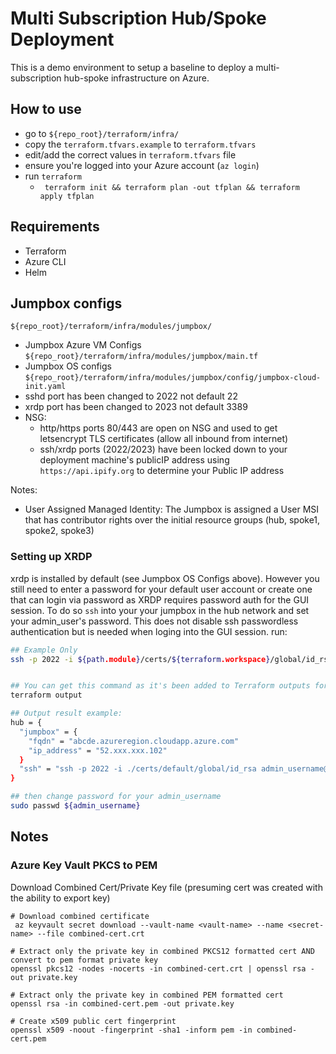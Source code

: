 # Multi Subscription Hub/Spoke Deployment

This is a demo environment to setup a baseline to deploy a multi-subscription hub-spoke infrastructure on Azure.

## How to use
- go to ```${repo_root}/terraform/infra/``` 
- copy the ```terraform.tfvars.example``` to ```terraform.tfvars```
- edit/add the correct values in ```terraform.tfvars``` file
- ensure you're logged into your Azure account (```az login```)
- run ```terraform```
	- ``` terraform init && terraform plan -out tfplan && terraform apply tfplan```

## Requirements
- Terraform
- Azure CLI
- Helm

## Jumpbox configs
```${repo_root}/terraform/infra/modules/jumpbox/```

- Jumpbox Azure VM Configs ```${repo_root}/terraform/infra/modules/jumpbox/main.tf```
- Jumpbox OS configs ```${repo_root}/terraform/infra/modules/jumpbox/config/jumpbox-cloud-init.yaml```
- sshd port has been changed to 2022 not default 22
- xrdp port has been changed to 2023 not default 3389
- NSG:
	- http/https ports 80/443 are open on NSG and used to get letsencrypt TLS certificates (allow all inbound from internet)
	- ssh/xrdp ports (2022/2023) have been locked down to your deployment machine's publicIP address using ```https://api.ipify.org``` to determine your Public IP address

Notes:
- User Assigned Managed Identity: The Jumpbox is assigned a User MSI that has contributor rights over the initial resource groups (hub, spoke1, spoke2, spoke3)

### Setting up XRDP
xrdp is installed by default (see Jumpbox OS Configs above).  However you still need to enter a password for your default user account or create one that can login via password as XRDP requires password auth for the GUI session.  To do so ```ssh``` into your your jumpbox in the hub network and set your admin_user's password.  This does not disable ssh passwordless authentication but is needed when loging into the GUI session. run:

```bash
## Example Only
ssh -p 2022 -i ${path.module}/certs/${terraform.workspace}/global/id_rsa ${local.admin_username}@${module.hub.jumpbox.ip_address}


## You can get this command as it's been added to Terraform outputs for convenience
terraform output

## Output result example:
hub = {
  "jumpbox" = {
    "fqdn" = "abcde.azureregion.cloudapp.azure.com"
    "ip_address" = "52.xxx.xxx.102"
  }
  "ssh" = "ssh -p 2022 -i ./certs/default/global/id_rsa admin_username@52.xxx.xxx.102"
}

## then change password for your admin_username
sudo passwd ${admin_username}

```

## Notes

### Azure Key Vault PKCS to PEM

Download Combined Cert/Private Key file (presuming cert was created with the ability to export key)
```
# Download combined certificate
 az keyvault secret download --vault-name <vault-name> --name <secret-name> --file combined-cert.crt

# Extract only the private key in combined PKCS12 formatted cert AND convert to pem format private key
openssl pkcs12 -nodes -nocerts -in combined-cert.crt | openssl rsa -out private.key

# Extract only the private key in combined PEM formatted cert
openssl rsa -in combined-cert.pem -out private.key

# Create x509 public cert fingerprint
openssl x509 -noout -fingerprint -sha1 -inform pem -in combined-cert.pem 
```
